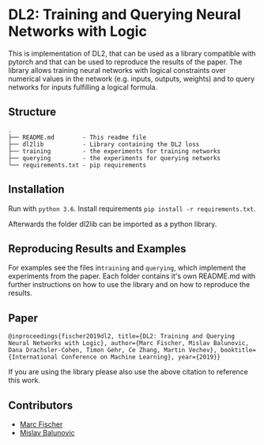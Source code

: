 # DL2: Training and Querying Neural Networks with Logic

This is implementation of DL2, that can be used as a library compatible with pytorch and that can be used to reproduce the results of the paper.
The library allows training neural networks with logical constraints over numerical values in the network (e.g. inputs, outputs, weights) and to query networks for inputs fulfilling a logical formula.

## Structure

``` 
.
├── README.md        - This readme file
├── dl2lib           - Library containing the DL2 loss
├── training         - the experiments for training networks
├── querying         - the experiments for querying networks
└── requirements.txt - pip requirements
```

## Installation
Run with `python 3.6`.
Install requirements `pip install -r requirements.txt`.

Afterwards the folder dl2lib can be imported as a python library.

## Reproducing Results and Examples
For examples see the files in`training` and `querying`, which implement the experiments from the paper.
Each folder contains it's own README.md with further instructions on how to use the library and on how to reproduce the results.

## Paper
```
@inproceedings{fischer2019dl2, title={DL2: Training and Querying Neural Networks with Logic}, author={Marc Fischer, Mislav Balunovic, Dana Drachsler-Cohen, Timon Gehr, Ce Zhang, Martin Vechev}, booktitle={International Conference on Machine Learning}, year={2019}}
```
If you are using the library please also use the above citation to reference this work.


## Contributors

- [Marc Fischer](https://marcfischer.at) 
- [Mislav Balunovic](https://www.sri.inf.ethz.ch/people/mislav)

